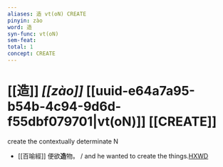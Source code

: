 ```yaml
---
aliases: 造 vt(oN) CREATE
pinyin: zào
word: 造
syn-func: vt(oN)
sem-feat: 
total: 1
concept: CREATE 
---
```

# [[造]] *[[zào]]*  [[uuid-e64a7a95-b54b-4c94-9d6d-f55dbf079701|vt(oN)]] [[CREATE]]
create the contextually determinate N
 - [[百喻經]] 便欲**造**物。 / and he wanted to create the things.[HXWD](https://hxwd.org/textview.html?location=KR6b0066_T_003-0552a.49)